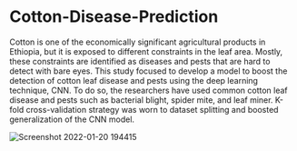 # Cotton-Disease-Prediction

Cotton is one of the economically significant agricultural products in Ethiopia, but it is exposed to different constraints in the leaf area. Mostly, these constraints are identified as diseases and pests that are hard to detect with bare eyes. This study focused to develop a model to boost the detection of cotton leaf disease and pests using the deep learning technique, CNN. To do so, the researchers have used common cotton leaf disease and pests such as bacterial blight, spider mite, and leaf miner. K-fold cross-validation strategy was worn to dataset splitting and boosted generalization of the CNN model.

![Screenshot 2022-01-20 194415](https://user-images.githubusercontent.com/86012289/150355182-3a8072b9-59ed-48e0-a8d3-94dd99576716.png)
